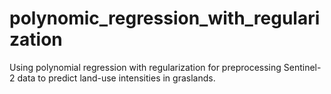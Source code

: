 # polynomic_regression_with_regularization
Using polynomial regression with regularization for preprocessing Sentinel-2 data to predict land-use intensities in graslands.
